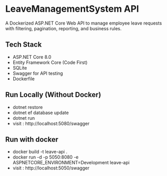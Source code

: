 # LeaveManagementSystem API 
   A Dockerized ASP.NET Core Web API to manage employee leave requests with filtering, pagination, reporting, and business rules.
## Tech Stack
- ASP.NET Core 8.0
- Entity Framework Core (Code First)
- SQLite
- Swagger for API testing
- Dockerfile
## Run Locally (Without Docker)
- dotnet restore
- dotnet ef database update
- dotnet run
- visit : http://localhost:5080/swagger
## Run with docker 
- docker build -t leave-api .
- docker run -d -p 5050:8080 -e ASPNETCORE_ENVIRONMENT=Development leave-api
- visit : http://localhost:5050/swagger
